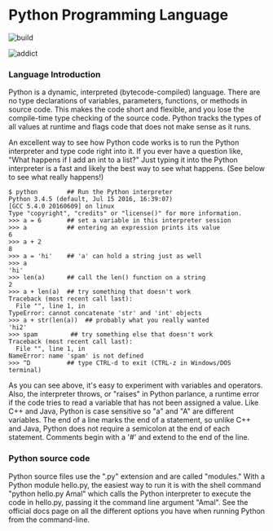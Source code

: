 # Python Programming Language

![build](https://img.shields.io/pypi/pyversions/Django.svg)

![addict](https://img.shields.io/badge/Addiction-Very%20High-red.svg)

### Language Introduction

Python is a dynamic, interpreted (bytecode-compiled) language. There are no type declarations of variables, parameters, functions, or methods in source code. This makes the code short and flexible, and you lose the compile-time type checking of the source code. Python tracks the types of all values at runtime and flags code that does not make sense as it runs.

An excellent way to see how Python code works is to run the Python interpreter and type code right into it. If you ever have a question like, "What happens if I add an int to a list?" Just typing it into the Python interpreter is a fast and likely the best way to see what happens. (See below to see what really happens!)
````
$ python        ## Run the Python interpreter
Python 3.4.5 (default, Jul 15 2016, 16:39:07)
[GCC 5.4.0 20160609] on linux
Type "copyright", "credits" or "license()" for more information.
>>> a = 6       ## set a variable in this interpreter session
>>> a           ## entering an expression prints its value
6
>>> a + 2
8
>>> a = 'hi'    ## 'a' can hold a string just as well
>>> a
'hi'
>>> len(a)      ## call the len() function on a string
2
>>> a + len(a)  ## try something that doesn't work
Traceback (most recent call last):
  File "", line 1, in
TypeError: cannot concatenate 'str' and 'int' objects
>>> a + str(len(a))  ## probably what you really wanted
'hi2'
>>> spam         ## try something else that doesn't work
Traceback (most recent call last):
  File "", line 1, in
NameError: name 'spam' is not defined
>>> ^D          ## type CTRL-d to exit (CTRL-z in Windows/DOS terminal)

````
As you can see above, it's easy to experiment with variables and operators. Also, the interpreter throws, or "raises" in Python parlance, a runtime error if the code tries to read a variable that has not been assigned a value. Like C++ and Java, Python is case sensitive so "a" and "A" are different variables. The end of a line marks the end of a statement, so unlike C++ and Java, Python does not require a semicolon at the end of each statement. Comments begin with a '#' and extend to the end of the line.

### Python source code

Python source files use the ".py" extension and are called "modules." With a Python module hello.py, the easiest way to run it is with the shell command "python hello.py Amal" which calls the Python interpreter to execute the code in hello.py, passing it the command line argument "Amal". See the official docs page on all the different options you have when running Python from the command-line.
